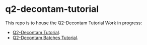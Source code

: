# q2-decontam-tutorial

This repo is to house the Q2-Decontam Tutorial 
Work in progress:

* [Q2-Decontam Tutorial](https://jordenrabasco.github.io/Q2_Decontam_Tutorial.html).
* [Q2-Decontam Batches Tutorial](https://jordenrabasco.github.io/Decontam_Batches_Tutorial.html).
